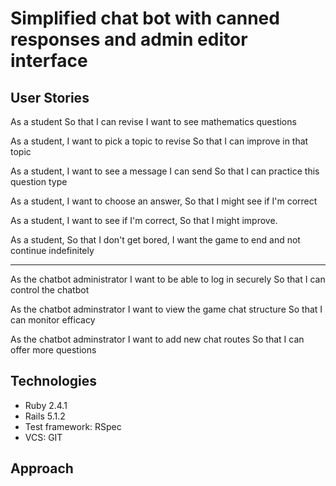 # Simplified chat bot with canned responses and admin editor interface

## User Stories

As a student
So that I can revise
I want to see mathematics questions

As a student,
I want to pick a topic to revise
So that I can improve in that topic

As a student,
I want to see a message I can send
So that I can practice this question type

As a student,
I want to choose an answer,
So that I might see if I'm correct

As a student,
I want to see if I'm correct,
So that I might improve.

As a student,
So that I don't get bored,
I want the game to end and not continue indefinitely

---

As the chatbot administrator
I want to be able to log in securely
So that I can control the chatbot

As the chatbot adminstrator
I want to view the game chat structure
So that I can monitor efficacy

As the chatbot adminstrator
I want to add new chat routes
So that I can offer more questions

## Technologies

* Ruby 2.4.1
* Rails 5.1.2
* Test framework: RSpec
* VCS: GIT

## Approach



